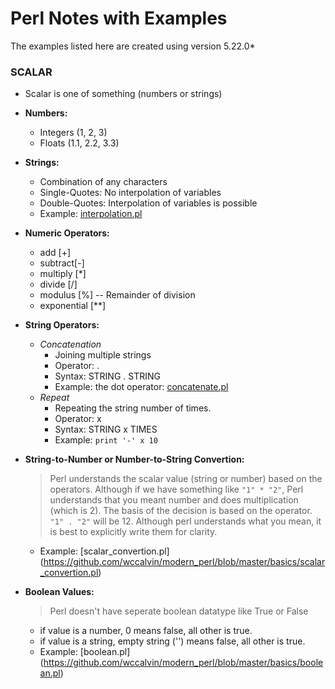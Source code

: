 # Perl Notes with Examples
The examples listed here are created using version 5.22.0*

### SCALAR 

- Scalar is one of something (numbers or strings)

- **Numbers:**
    - Integers (1, 2, 3)
    - Floats (1.1, 2.2, 3.3)

- **Strings:**
    - Combination of any characters
    - Single-Quotes: No interpolation of variables
    - Double-Quotes: Interpolation of variables is possible
    - Example: [interpolation.pl](https://github.com/wccalvin/modern_perl/blob/master/basics/interpolation.pl)

- **Numeric Operators:**
    - add [+]
    - subtract[-]
    - multiply \[\*\]
    - divide \[/\]
    - modulus \[%\] -- Remainder of division
    - exponential \[\*\*\] 

- **String Operators:**
    - *Concatenation* 
        - Joining multiple strings
        - Operator: .
        - Syntax: STRING . STRING
        - Example: the dot operator: [concatenate.pl](https://github.com/wccalvin/modern_perl/blob/master/basics/concatenate.pl)
    - *Repeat*
        - Repeating the string number of times.
        - Operator: x
        - Syntax: STRING x TIMES
        - Example:
        `print '-' x 10`

- **String-to-Number or Number-to-String Convertion:**
    > Perl understands the scalar value \(string or number\) based on the operators. Although if we have something like `"1" * "2"`, Perl understands that you meant number and does multiplication \(which is 2\). The basis of the decision is based on the operator. `"1" . "2"` will be 12.
    > Although perl understands what you mean, it is best to explicitly write them for clarity. 
    - Example: [scalar_convertion.pl] (https://github.com/wccalvin/modern_perl/blob/master/basics/scalar_convertion.pl)

- **Boolean Values:**
    > Perl doesn't have seperate boolean datatype like True or False

    - if value is a number, 0 means false, all other is true.
    - if value is a string, empty string ('') means false, all other is true.
    - Example: [boolean.pl] (https://github.com/wccalvin/modern_perl/blob/master/basics/boolean.pl)

